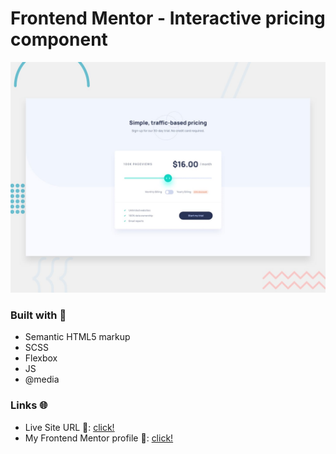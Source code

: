 # Frontend Mentor - Interactive pricing component

![Design preview for the Interactive pricing component coding challenge](./design/desktop-preview.jpg)

### Built with 🧱
- Semantic HTML5 markup
- SCSS
- Flexbox
- JS
- @media

### Links 🌐

- Live Site URL 🔴: [click!](https://kacperkwinta.github.io/Interactive-pricing-component/)
- My Frontend Mentor profile 👦: [click!](https://www.frontendmentor.io/profile/kacperkwinta)
